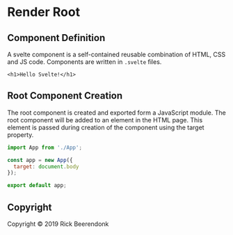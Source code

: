 # Render Root

## Component Definition

A svelte component is a self-contained reusable combination of HTML, CSS and JS code. Components are written in `.svelte` files.

```svelte
<h1>Hello Svelte!</h1>
```

## Root Component Creation

The root component is created and exported form a JavaScript module. The root component will be added to an element in the HTML page. This element is passed during creation of the component using the target property.

```js
import App from './App';

const app = new App({
  target: document.body
});

export default app;
```

## Copyright

Copyright © 2019 Rick Beerendonk
